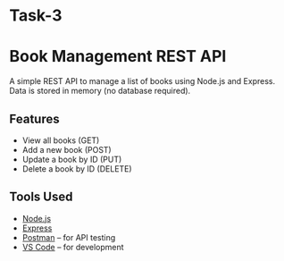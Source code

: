 # Task-3
#  Book Management REST API

A simple REST API to manage a list of books using Node.js and Express.  
Data is stored in memory (no database required).

##  Features

- View all books (GET)
- Add a new book (POST)
- Update a book by ID (PUT)
- Delete a book by ID (DELETE)

##  Tools Used

- [Node.js](https://nodejs.org/)
- [Express](https://expressjs.com/)
- [Postman](https://www.postman.com/) – for API testing
- [VS Code](https://code.visualstudio.com/) – for development





